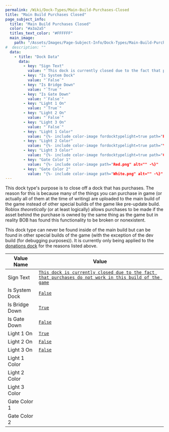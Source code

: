 ```yaml
---
permalink: /Wiki/Dock-Types/Main-Build-Purchases-Closed
title: "Main Build Purchases Closed"
page_subject_info:
  title: "Main Build Purchases Closed"
  color: "#a3a2a5"
  titles_text_color: "#FFFFFF"
  main_image:
    path: "/Assets/Images/Page-Subject-Info/Dock-Types/Main-Build-Purchases-Closed.png"
#  description: ""
  data:
    - title: "Dock Data"
      data:
        - key: "Sign Text"
          value: "`This dock is currently closed due to the fact that purchases do not work in this build of the game`"
        - key: "Is System Dock"
          value: "`False`"
        - key: "Is Bridge Down"
          value: "`True`"
        - key: "Is Gate Down"
          value: "`False`"
        - key: "Light 1 On"
          value: "`True`"
        - key: "Light 2 On"
          value: "`False`"
        - key: "Light 3 On"
          value: "`False`"
        - key: "Light 1 Color"
          value: "{%- include color-image fordocktypelight=true path="Red.png" alt="" -%}"
        - key: "Light 2 Color"
          value: "{%- include color-image fordocktypelight=true path="Yellow.png" alt="" -%}"
        - key: "Light 3 Color"
          value: "{%- include color-image fordocktypelight=true path="Green.png" alt="" -%}"
        - key: "Gate Color 1"
          value: "{%- include color-image path="Red.png" alt="" -%}"
        - key: "Gate Color 2"
          value: "{%- include color-image path="White.png" alt="" -%}"
---
```


This dock type's purpose is to close off a dock that has purchases. The reason for this is because many of the things you can purchase in game (or actually all of them at the time of writing) are uploaded to the main build of the game instead of other special builds of the game like pre-update build. Roblox *theoretically* (or at least logically) allows purchases to be made if the asset behind the purchase is owned by the same thing as the game but in reality BOB has found this functionality to be broken or nonexistent.

This dock type can never be found inside of the main build but can be found in other special builds of the game (with the exception of the dev build (for debugging purposes)). It is currently only being applied to the [donations dock](/RBAP-Wiki/Wiki/Docks/Category/In-Game#donation-dock) for the reasons listed above.

| Value Name           | Value |
|-|-|
| Sign Text            | [`This dock is currently closed due to the fact that purchases do not work in this build of the game`](/RBAP-Wiki/Wiki/Value-Types#string) |
| Is System Dock       | [`False`](/RBAP-Wiki/Wiki/Value-Types#boolean) |
| Is Bridge Down       | [`True`](/RBAP-Wiki/Wiki/Value-Types#boolean) |
| Is Gate Down         | [`False`](/RBAP-Wiki/Wiki/Value-Types#boolean) |
| Light 1 On           | [`True`](/RBAP-Wiki/Wiki/Value-Types#boolean) |
| Light 2 On           | [`False`](/RBAP-Wiki/Wiki/Value-Types#boolean) |
| Light 3 On           | [`False`](/RBAP-Wiki/Wiki/Value-Types#boolean) |
| Light 1 Color        | <a href="/RBAP-Wiki/Wiki/Value-Types#color"><img class="color-image dock-type-light-color" src="/RBAP-Wiki/Assets/Images/Colors/Red.png" alt=""></a> |
| Light 2 Color        | <a href="/RBAP-Wiki/Wiki/Value-Types#color"><img class="color-image dock-type-light-color" src="/RBAP-Wiki/Assets/Images/Colors/Yellow.png" alt=""></a> |
| Light 3 Color        | <a href="/RBAP-Wiki/Wiki/Value-Types#color"><img class="color-image dock-type-light-color" src="/RBAP-Wiki/Assets/Images/Colors/Green.png" alt=""></a> |
| Gate Color 1         | <a href="/RBAP-Wiki/Wiki/Value-Types#color"><img class="color-image dock-type-light-color" src="/RBAP-Wiki/Assets/Images/Colors/Red.png" alt=""></a> |
| Gate Color 2         | <a href="/RBAP-Wiki/Wiki/Value-Types#color"><img class="color-image dock-type-light-color" src="/RBAP-Wiki/Assets/Images/Colors/White.png" alt=""></a> |

<img class="dock-type-image" src="/RBAP-Wiki/Assets/Images/Dock-Types/Main%20Build%20Purchases%20Closed.png" alt="">
